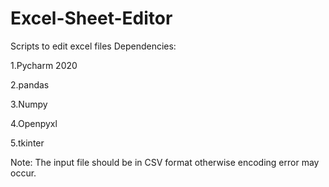 # Excel-Sheet-Editor
Scripts to edit excel files
Dependencies:



1.Pycharm 2020


2.pandas


3.Numpy


4.Openpyxl


5.tkinter


Note: The input file should be in CSV format otherwise encoding error may occur.
